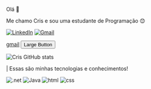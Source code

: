 Olá 👋

Me chamo Cris e sou uma estudante de Programação 😊


[![LinkedIn](https://img.shields.io/badge/LinkedIn-0077B5?style=for-the-badge&logo=linkedin&logoColor=white)](https://www.linkedin.com/in/cris-santos-carvalho/)
[![Gmail](https://img.shields.io/badge/Gmail-D14836?style=for-the-badge&logo=gmail&logoColor=white)](href="mailto:Crislainedecarvalho499@gmail.com")

<a class="button" href="mailto:Crislainedecarvalho499@gmail.com">gmail</a>
<button href="Crislainedecarvalho499@gmail.com" class="large">Large Button</button>

![Cris GitHub stats](https://github-readme-stats.vercel.app/api?username=crislaine-santos&show_icons=true&theme=radical)

| Essas são minhas tecnologias e conhecimentos!


![.net](https://img.shields.io/badge/.NET-5C2D91?style=for-the-badge&logo=.net&logoColor=white)
![Java](https://img.shields.io/badge/java-%23ED8B00.svg?style=for-the-badge&logo=java&logoColor=white)
![html](https://img.shields.io/badge/HTML5-E34F26?style=for-the-badge&logo=html5&logoColor=white)
![css](https://img.shields.io/badge/CSS-239120?&style=for-the-badge&logo=css3&logoColor=white)










          

